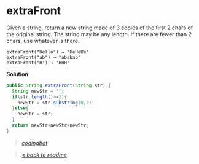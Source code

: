 # extraFront

Given a string, return a new string made of 3 copies of the first 2 chars of the original string. The string may be any length. If there are fewer than 2 chars, use whatever is there.

```
extraFront("Hello") → "HeHeHe"
extraFront("ab") → "ababab"
extraFront("H") → "HHH"
```

**Solution:**

```java
public String extraFront(String str) {
  String newStr = "";
  if(str.length()>=2){
    newStr = str.substring(0,2);
  }else{
    newStr = str;
  }
  return newStr+newStr+newStr;
}
```

> _[codingbat](http://codingbat.com/prob/p172063)_

> [< _back to readme_](FINDREPLACEREADME)